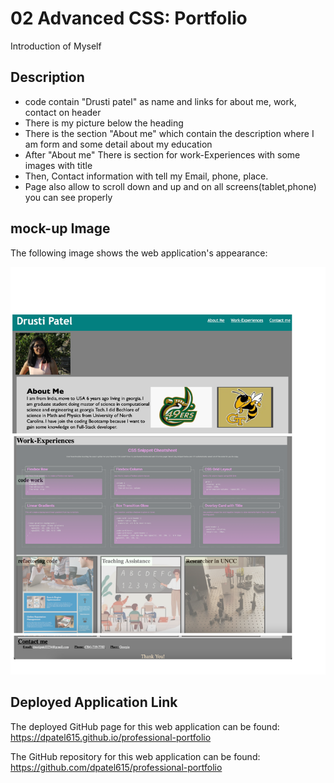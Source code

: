 # 02 Advanced CSS: Portfolio
  Introduction of Myself
  
  ## Description 
  
  * code contain "Drusti patel" as name and links for about me, work, contact on header
  * There is my picture below the heading
  * There is the section "About me" which contain the description where I am form and some detail about my education
  * After "About me" There is section for work-Experiences with some images with title
  * Then, Contact information with tell my Email, phone, place.
  * Page also allow to scroll down and up and on all screens(tablet,phone) you can see properly
  
  
  ## mock-up Image
   The following image shows the web application's appearance:

![The professional-portfolio webpage inculdes a navigation bar, a header image, and cards with text and images at the bottom of the page.](https://github.com/dpatel615/professional-portfolio/blob/main/Assets/image/Mock-up-Image.jpg)


  ## Deployed Application Link

The deployed GitHub page for this web application can be found:  https://dpatel615.github.io/professional-portfolio

The GitHub repository for this web application can be found:  https://github.com/dpatel615/professional-portfolio
  
 
